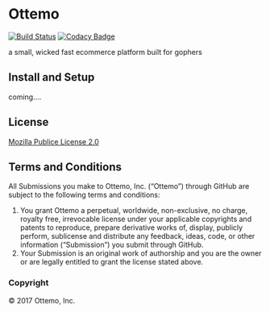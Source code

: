 Ottemo
=========

[![Build Status](http://jenkins.ottemo.io/buildStatus/icon?job=build_foundation_docker_image)](http://jenkins.ottemo.io/job/build_foundation_docker_image/)
[![Codacy Badge](https://api.codacy.com/project/badge/Grade/3e068cd576494103aa411d21157d2a4d)](https://www.codacy.com/app/vastbinderj/foundation?utm_source=github.com&amp;utm_medium=referral&amp;utm_content=ottemo/foundation&amp;utm_campaign=Badge_Grade)

a small, wicked fast ecommerce platform built for gophers

## Install and Setup 

coming....


## License

[Mozilla Publice License 2.0](LICENSE.md) 
## Terms and Conditions

All Submissions you make to Ottemo, Inc. (“Ottemo”) through GitHub are subject to the following terms and conditions:

1. You grant Ottemo a perpetual, worldwide, non-exclusive, no charge, royalty free, irrevocable license under your applicable copyrights and patents to reproduce, prepare derivative works of, display, publicly perform, sublicense and distribute any feedback, ideas, code, or other information (“Submission”) you submit through GitHub.
2. Your Submission is an original work of authorship and you are the owner or are legally entitled to grant the license stated above.

### Copyright
© 2017 Ottemo, Inc.

